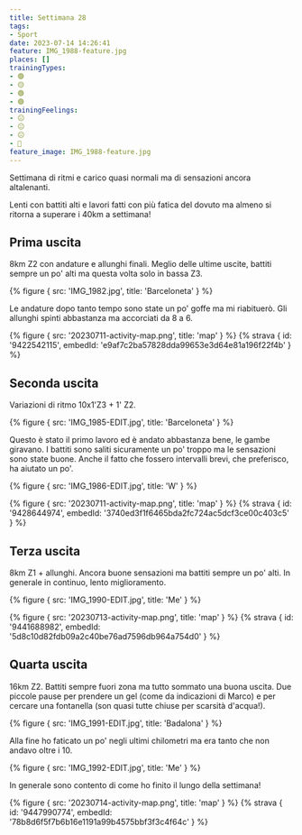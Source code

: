```yaml
---
title: Settimana 28
tags:
- Sport
date: 2023-07-14 14:26:41
feature: IMG_1988-feature.jpg
places: []
trainingTypes:
- 🟢
- 🟡
- 🟢
- 🟢
trainingFeelings:
- 😐
- 😐
- 😐
- 🙂
feature_image: IMG_1988-feature.jpg
---
```


Settimana di ritmi e carico quasi normali ma di sensazioni ancora altalenanti.
<!--more--> 

Lenti con battiti alti e lavori fatti con più fatica del dovuto ma almeno si ritorna a superare i 40km a settimana!


## Prima uscita
8km Z2 con andature e allunghi finali. Meglio delle ultime uscite, battiti sempre un po' alti ma questa volta solo in bassa Z3.

{% figure { src: 'IMG_1982.jpg', title: 'Barceloneta' } %}

Le andature dopo tanto tempo sono state un po' goffe ma mi riabituerò. Gli allunghi spinti abbastanza ma accorciati da 8 a 6.

{% figure { src: '20230711-activity-map.png', title: 'map' } %}
{% strava { id: '9422542115', embedId: 'e9af7c2ba57828dda99653e3d64e81a196f22f4b' } %}

## Seconda uscita

Variazioni di ritmo 10x1'Z3 + 1' Z2. 

{% figure { src: 'IMG_1985-EDIT.jpg', title: 'Barceloneta' } %}

Questo è stato il primo lavoro ed è andato abbastanza bene, le gambe giravano. I battiti sono saliti sicuramente un po' troppo ma le sensazioni sono state buone. Anche il fatto che fossero intervalli brevi, che preferisco, ha aiutato un po'.

{% figure { src: 'IMG_1986-EDIT.jpg', title: 'W' } %}

{% figure { src: '20230711-activity-map.png', title: 'map' } %}
{% strava { id: '9428644974', embedId: '3740ed3f1f6465bda2fc724ac5dcf3ce00c403c5' } %}

## Terza uscita

8km Z1 + allunghi. Ancora buone sensazioni ma battiti sempre un po' alti. In generale in continuo, lento miglioramento.

{% figure { src: 'IMG_1990-EDIT.jpg', title: 'Me' } %}

{% figure { src: '20230713-activity-map.png', title: 'map' } %}
{% strava { id: '9441688982', embedId: '5d8c10d82fdb09a2c40be76ad7596db964a754d0' } %}

## Quarta uscita

16km Z2. Battiti sempre fuori zona ma tutto sommato una buona uscita. Due piccole pause per prendere un gel (come da indicazioni di Marco) e per cercare una fontanella (son quasi tutte chiuse per scarsità d'acqua!).

{% figure { src: 'IMG_1991-EDIT.jpg', title: 'Badalona' } %}

Alla fine ho faticato un po' negli ultimi chilometri ma era tanto che non andavo oltre i 10.

{% figure { src: 'IMG_1992-EDIT.jpg', title: 'Me' } %}

In generale sono contento di come ho finito il lungo della settimana!

{% figure { src: '20230714-activity-map.png', title: 'map' } %}
{% strava { id: '9447990774', embedId: '78b8d6f5f7b6b16e1191a99b4575bbf3f3c4f64c' } %}